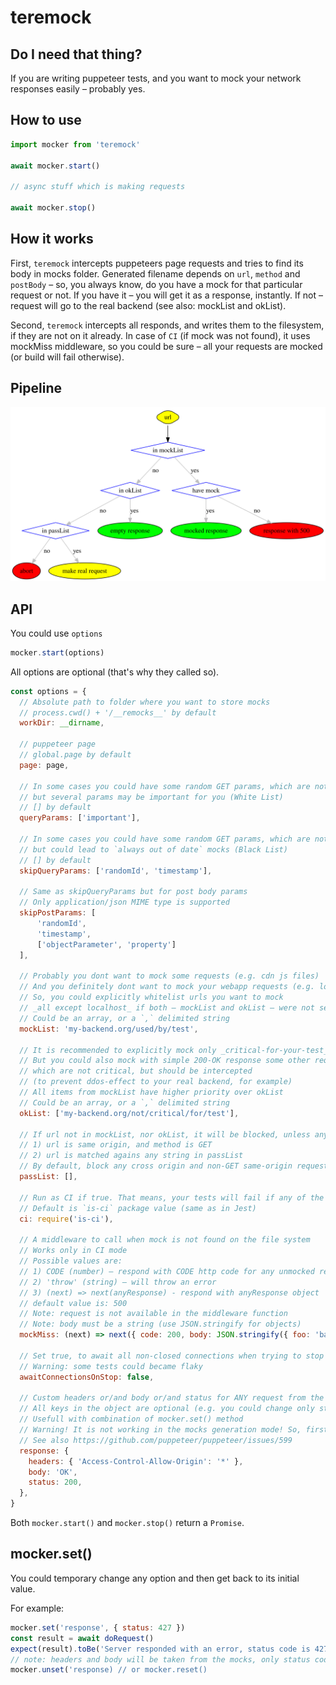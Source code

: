 # teremock

## Do I need that thing?

If you are writing puppeteer tests, and you want to mock your network responses easily – probably yes.

## How to use

```js
import mocker from 'teremock'

await mocker.start()

// async stuff which is making requests

await mocker.stop()
```

## How it works

First, `teremock` intercepts puppeteers page requests and tries to find its body in mocks folder. Generated filename depends on `url`, `method` and `postBody` – so, you always know, do you have a mock for that particular request or not. If you have it – you will get it as a response, instantly. If not – request will go to the real backend (see also: mockList and okList).

Second, `teremock` intercepts all responds, and writes them to the filesystem, if they are not on it already. In case of `CI` (if mock was not found), it uses mockMiss middleware, so you could be sure – all your requests are mocked (or build will fail otherwise).

## Pipeline

<img src="assets/pipeline.svg" />

## API

You could use `options`
```js
mocker.start(options)
```
All options are optional (that's why they called so).
```js
const options = {
  // Absolute path to folder where you want to store mocks
  // process.cwd() + '/__remocks__' by default
  workDir: __dirname,

  // puppeteer page
  // global.page by default
  page: page,

  // In some cases you could have some random GET params, which are not affect the response body
  // but several params may be important for you (White List)
  // [] by default
  queryParams: ['important'],

  // In some cases you could have some random GET params, which are not affects the response body
  // but could lead to `always out of date` mocks (Black List)
  // [] by default
  skipQueryParams: ['randomId', 'timestamp'],

  // Same as skipQueryParams but for post body params
  // Only application/json MIME type is supported
  skipPostParams: [
      'randomId',
      'timestamp',
      ['objectParameter', 'property']
  ],

  // Probably you dont want to mock some requests (e.g. cdn js files)
  // And you definitely dont want to mock your webapp requests (e.g. localhost/app.js)
  // So, you could explicitly whitelist urls you want to mock
  // _all except localhost_ if both – mockList and okList – were not set
  // Could be an array, or a `,` delimited string
  mockList: 'my-backend.org/used/by/test',

  // It is recommended to explicitly mock only _critical-for-your-test_ urls
  // But you could also mock with simple 200-OK response some other requests,
  // which are not critical, but should be intercepted
  // (to prevent ddos-effect to your real backend, for example)
  // All items from mockList have higher priority over okList
  // Could be an array, or a `,` delimited string
  okList: ['my-backend.org/not/critical/for/test'],

  // If url not in mockList, nor okList, it will be blocked, unless any of two conditions
  // 1) url is same origin, and method is GET
  // 2) url is matched agains any string in passList
  // By default, block any cross origin and non-GET same-origin requests
  passList: [],

  // Run as CI if true. That means, your tests will fail if any of the requests were not mocked
  // Default is `is-ci` package value (same as in Jest)
  ci: require('is-ci'),

  // A middleware to call when mock is not found on the file system
  // Works only in CI mode
  // Possible values are:
  // 1) CODE (number) – respond with CODE http code for any unmocked request (e.g. 200)
  // 2) 'throw' (string) – will throw an error
  // 3) (next) => next(anyResponse) - respond with anyResponse object
  // default value is: 500
  // Note: request is not available in the middleware function
  // Note: body must be a string (use JSON.stringify for objects)
  mockMiss: (next) => next({ code: 200, body: JSON.stringify({ foo: 'bar' }) }),

  // Set true, to await all non-closed connections when trying to stop mocker
  // Warning: some tests could became flaky
  awaitConnectionsOnStop: false,

  // Custom headers or/and body or/and status for ANY request from the mockList
  // All keys in the object are optional (e.g. you could change only status code)
  // Usefull with combination of mocker.set() method
  // Warning! It is not working in the mocks generation mode! So, first, create your mocks.
  // See also https://github.com/puppeteer/puppeteer/issues/599
  response: {
    headers: { 'Access-Control-Allow-Origin': '*' },
    body: 'OK',
    status: 200,
  },
}
```
Both `mocker.start()` and `mocker.stop()` return a `Promise`.

## mocker.set()

You could temporary change any option and then get back to its initial value.

For example:

```js
mocker.set('response', { status: 427 })
const result = await doRequest()
expect(result).toBe('Server responded with an error, status code is 427')
// note: headers and body will be taken from the mocks, only status code is changed
mocker.unset('response) // or mocker.reset()
```
